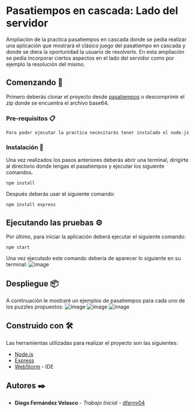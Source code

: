 # Pasatiempos en cascada: Lado del servidor

Ampliación de la practica pasatiempos en cascada donde se pedia realizar una aplicación que mostrará el clásico juego del pasatiempo en cascada
y donde se diera la oportunidad la usuario de resolverlo. En esta ampliación se pedía incorporar ciertos aspectos en el lado del servidor como 
por ejemplo la resolución del mismo.

## Comenzando 🚀

Primero deberás clonar el proyecto desde [pasatiempos](https://github.com/dfernv04/PasatiemposServer/) o descomprimir el zip donde se encuentra
el archivo base64.


### Pre-requisitos 📋

```
Para poder ejecutar la practica necesitarás tener instalado el node.js
```

### Instalación 🔧

Una vez realizados los pasos anteriores deberás abrir una terminal, dirigirte al directorio donde tengas el pasatiempos y ejecutar los siguiente comandos.

```
npm install
```

Después deberás usar el siguiente comando:

```
npm install express
```

## Ejecutando las pruebas ⚙️

Por último, para iniciar la aplicación deberá ejecutar el siguiente comando:

```
npm start
```
Una vez ejecutado este comando debería de aparecer lo siguiente en su terminal:
![image](https://user-images.githubusercontent.com/47598224/120245902-feaeed00-c26e-11eb-8e44-abe98636c14c.png)


## Despliegue 📦

A continuación le mostraré un ejemplos de pasatiempos para cada uno de los puzzles propuestos:
![image](https://user-images.githubusercontent.com/47598224/120245995-3b7ae400-c26f-11eb-93c5-3a7cc52c3176.png)
![image](https://user-images.githubusercontent.com/47598224/120246019-46357900-c26f-11eb-8338-40a75939a141.png)
![image](https://user-images.githubusercontent.com/47598224/120246031-4f264a80-c26f-11eb-9829-293e57ebfda1.png)


## Construido con 🛠️

Las herramientas utilizadas para realizar el proyecto son las siguientes:

* [Node.js](https://nodejs.org/es/)
* [Express](https://expressjs.com/es/)
* [WebStorm](https://www.jetbrains.com/es-es/webstorm/) - IDE


## Autores ✒️

* **Diego Fernández Velasco** - *Trabajo Inicial* - [dfernv04](https://github.com/dfernv04/)

